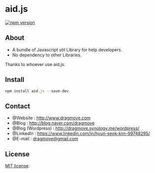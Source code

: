 # aid.js
[![npm version](https://badge.fury.io/js/aid.js.svg)](https://www.npmjs.com/package/aid.js)

## About

* A bundle of Javascript util Library for help developers.
* No dependency to other Libraries.

Thanks to whoever use aid.js.


## Install
```javascript
npm install aid.js --save-dev
```


## Contact

* @Website : http://www.dragmove.com
* @Blog : http://blog.naver.com/dragmove
* @Blog (Wordpress) : http://dragmove.synology.me/wordpress/
* @LinkedIn : https://www.linkedin.com/in/hyun-seok-kim-99748295/
* @E-mail : dragmove@gmail.com


## License

[MIT license](http://danro.mit-license.org/).